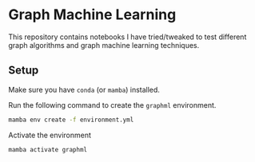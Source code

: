 # Graph Machine Learning

This repository contains notebooks I have tried/tweaked to test different graph algorithms and graph machine learning techniques.

## Setup

Make sure you have `conda` (or `mamba`) installed. 

Run the following command to create the `graphml` environment.

```bash
mamba env create -f environment.yml
```

Activate the environment

```bash
mamba activate graphml
```

